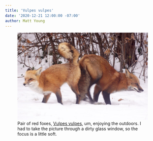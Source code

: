 ```yaml
---
title: 'Vulpes vulpes'
date: '2020-12-21 12:00:00 -07:00'
author: Matt Young
---
```

<figure>
<img src="/uploads/2020/DSC03943_Foxes_600.jpg" alt="Red foxes"/>
<figcaption>Pair of red foxes, <a href="https://cpw.state.co.us/fox">Vulpes vulpes</a>, um, enjoying the outdoors. I had to take the picture through a dirty glass window, so the focus is a little soft.
</figcaption>
</figure>
